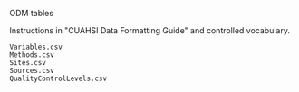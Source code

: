 

ODM tables

Instructions in "CUAHSI Data Formatting Guide" and controlled vocabulary.

    Variables.csv
    Methods.csv
    Sites.csv
    Sources.csv
    QualityControlLevels.csv

